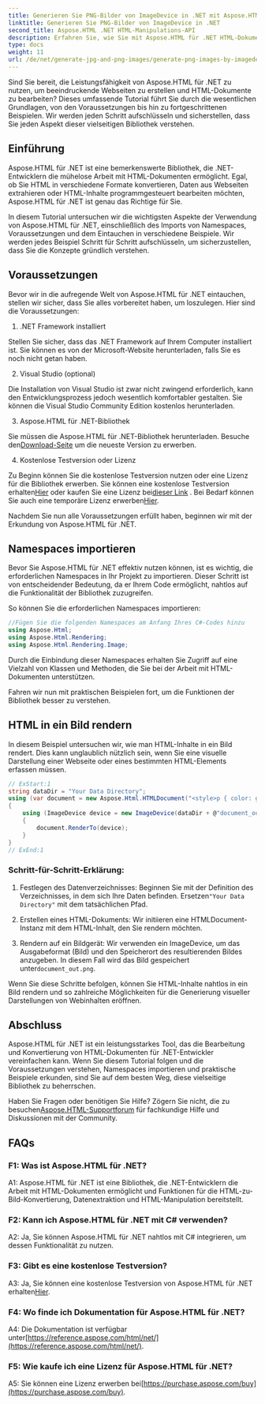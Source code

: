 ```yaml
---
title: Generieren Sie PNG-Bilder von ImageDevice in .NET mit Aspose.HTML
linktitle: Generieren Sie PNG-Bilder von ImageDevice in .NET
second_title: Aspose.HTML .NET HTML-Manipulations-API
description: Erfahren Sie, wie Sie mit Aspose.HTML für .NET HTML-Dokumente bearbeiten, HTML in Bilder konvertieren und vieles mehr. Schritt-für-Schritt-Anleitung mit FAQs.
type: docs
weight: 11
url: /de/net/generate-jpg-and-png-images/generate-png-images-by-imagedevice/
---
```


Sind Sie bereit, die Leistungsfähigkeit von Aspose.HTML für .NET zu nutzen, um beeindruckende Webseiten zu erstellen und HTML-Dokumente zu bearbeiten? Dieses umfassende Tutorial führt Sie durch die wesentlichen Grundlagen, von den Voraussetzungen bis hin zu fortgeschrittenen Beispielen. Wir werden jeden Schritt aufschlüsseln und sicherstellen, dass Sie jeden Aspekt dieser vielseitigen Bibliothek verstehen.

## Einführung

Aspose.HTML für .NET ist eine bemerkenswerte Bibliothek, die .NET-Entwicklern die mühelose Arbeit mit HTML-Dokumenten ermöglicht. Egal, ob Sie HTML in verschiedene Formate konvertieren, Daten aus Webseiten extrahieren oder HTML-Inhalte programmgesteuert bearbeiten möchten, Aspose.HTML für .NET ist genau das Richtige für Sie.

In diesem Tutorial untersuchen wir die wichtigsten Aspekte der Verwendung von Aspose.HTML für .NET, einschließlich des Imports von Namespaces, Voraussetzungen und dem Eintauchen in verschiedene Beispiele. Wir werden jedes Beispiel Schritt für Schritt aufschlüsseln, um sicherzustellen, dass Sie die Konzepte gründlich verstehen.

## Voraussetzungen

Bevor wir in die aufregende Welt von Aspose.HTML für .NET eintauchen, stellen wir sicher, dass Sie alles vorbereitet haben, um loszulegen. Hier sind die Voraussetzungen:

1. .NET Framework installiert

Stellen Sie sicher, dass das .NET Framework auf Ihrem Computer installiert ist. Sie können es von der Microsoft-Website herunterladen, falls Sie es noch nicht getan haben.

2. Visual Studio (optional)

Die Installation von Visual Studio ist zwar nicht zwingend erforderlich, kann den Entwicklungsprozess jedoch wesentlich komfortabler gestalten. Sie können die Visual Studio Community Edition kostenlos herunterladen.

3. Aspose.HTML für .NET-Bibliothek

 Sie müssen die Aspose.HTML für .NET-Bibliothek herunterladen. Besuche den[Download-Seite](https://releases.aspose.com/html/net/) um die neueste Version zu erwerben.

4. Kostenlose Testversion oder Lizenz

 Zu Beginn können Sie die kostenlose Testversion nutzen oder eine Lizenz für die Bibliothek erwerben. Sie können eine kostenlose Testversion erhalten[Hier](https://releases.aspose.com/) oder kaufen Sie eine Lizenz bei[dieser Link](https://purchase.aspose.com/buy) . Bei Bedarf können Sie auch eine temporäre Lizenz erwerben[Hier](https://purchase.aspose.com/temporary-license/).

Nachdem Sie nun alle Voraussetzungen erfüllt haben, beginnen wir mit der Erkundung von Aspose.HTML für .NET.

## Namespaces importieren

Bevor Sie Aspose.HTML für .NET effektiv nutzen können, ist es wichtig, die erforderlichen Namespaces in Ihr Projekt zu importieren. Dieser Schritt ist von entscheidender Bedeutung, da er Ihrem Code ermöglicht, nahtlos auf die Funktionalität der Bibliothek zuzugreifen.

So können Sie die erforderlichen Namespaces importieren:

```csharp
//Fügen Sie die folgenden Namespaces am Anfang Ihres C#-Codes hinzu
using Aspose.Html;
using Aspose.Html.Rendering;
using Aspose.Html.Rendering.Image;
```

Durch die Einbindung dieser Namespaces erhalten Sie Zugriff auf eine Vielzahl von Klassen und Methoden, die Sie bei der Arbeit mit HTML-Dokumenten unterstützen.

Fahren wir nun mit praktischen Beispielen fort, um die Funktionen der Bibliothek besser zu verstehen.

## HTML in ein Bild rendern

In diesem Beispiel untersuchen wir, wie man HTML-Inhalte in ein Bild rendert. Dies kann unglaublich nützlich sein, wenn Sie eine visuelle Darstellung einer Webseite oder eines bestimmten HTML-Elements erfassen müssen.

```csharp
// ExStart:1
string dataDir = "Your Data Directory";
using (var document = new Aspose.Html.HTMLDocument("<style>p { color: green; }</style><p>my first paragraph</p>", @"c:\work\"))
{
    using (ImageDevice device = new ImageDevice(dataDir + @"document_out.png"))
    {
        document.RenderTo(device);
    }
}
// ExEnd:1
```

### Schritt-für-Schritt-Erklärung:

1.  Festlegen des Datenverzeichnisses: Beginnen Sie mit der Definition des Verzeichnisses, in dem sich Ihre Daten befinden. Ersetzen`"Your Data Directory"` mit dem tatsächlichen Pfad.

2. Erstellen eines HTML-Dokuments: Wir initiieren eine HTMLDocument-Instanz mit dem HTML-Inhalt, den Sie rendern möchten.

3.  Rendern auf ein Bildgerät: Wir verwenden ein ImageDevice, um das Ausgabeformat (Bild) und den Speicherort des resultierenden Bildes anzugeben. In diesem Fall wird das Bild gespeichert unter`document_out.png`.

Wenn Sie diese Schritte befolgen, können Sie HTML-Inhalte nahtlos in ein Bild rendern und so zahlreiche Möglichkeiten für die Generierung visueller Darstellungen von Webinhalten eröffnen.

## Abschluss

Aspose.HTML für .NET ist ein leistungsstarkes Tool, das die Bearbeitung und Konvertierung von HTML-Dokumenten für .NET-Entwickler vereinfachen kann. Wenn Sie diesem Tutorial folgen und die Voraussetzungen verstehen, Namespaces importieren und praktische Beispiele erkunden, sind Sie auf dem besten Weg, diese vielseitige Bibliothek zu beherrschen.

 Haben Sie Fragen oder benötigen Sie Hilfe? Zögern Sie nicht, die zu besuchen[Aspose.HTML-Supportforum](https://forum.aspose.com/) für fachkundige Hilfe und Diskussionen mit der Community.

## FAQs

### F1: Was ist Aspose.HTML für .NET?

A1: Aspose.HTML für .NET ist eine Bibliothek, die .NET-Entwicklern die Arbeit mit HTML-Dokumenten ermöglicht und Funktionen für die HTML-zu-Bild-Konvertierung, Datenextraktion und HTML-Manipulation bereitstellt.

### F2: Kann ich Aspose.HTML für .NET mit C# verwenden?

A2: Ja, Sie können Aspose.HTML für .NET nahtlos mit C# integrieren, um dessen Funktionalität zu nutzen.

### F3: Gibt es eine kostenlose Testversion?

A3: Ja, Sie können eine kostenlose Testversion von Aspose.HTML für .NET erhalten[Hier](https://releases.aspose.com/).

### F4: Wo finde ich Dokumentation für Aspose.HTML für .NET?

 A4: Die Dokumentation ist verfügbar unter[https://reference.aspose.com/html/net/](https://reference.aspose.com/html/net/).

### F5: Wie kaufe ich eine Lizenz für Aspose.HTML für .NET?

 A5: Sie können eine Lizenz erwerben bei[https://purchase.aspose.com/buy](https://purchase.aspose.com/buy).